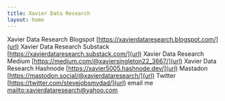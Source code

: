 ```yaml
---
title: Xavier Data Research
layout: home
---
```


    
Xavier Data Research Blogspot [https://xavierdataresearch.blogspot.com/](url)
Xavier Data Research Substack [https://xavierdataresearch.substack.com/](url)
Xavier Data Research Medium [https://medium.com/@xaviersingleton22_3667/](url)
Xavier Data Research Hashnode [https://xavier5005.hashnode.dev/](url)
Mastadon [https://mastodon.social/@xavierdataresearch/](url)
Twitter [https://twitter.com/stevejobsmydad/](url)
email me [mailto:xavierdataresearch@yahoo.com](url)
